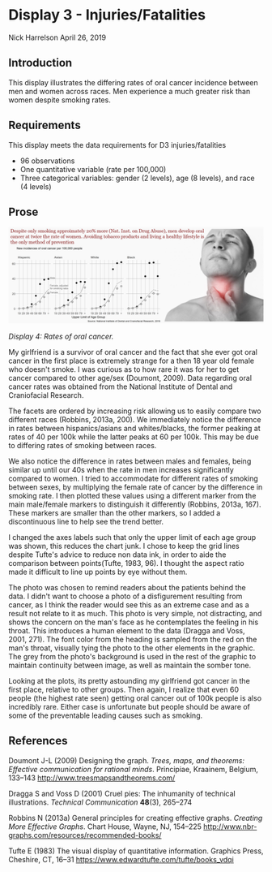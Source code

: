 Display 3 - Injuries/Fatalities
================
Nick Harrelson
April 26, 2019

Introduction
------------

This display illustrates the differing rates of oral cancer incidence between men and women across races. Men experience a much greater risk than women despite smoking rates.

Requirements
------------

This display meets the data requirements for D3 injuries/fatalities

-   96 observations
-   One quantitative variable (rate per 100,000)
-   Three categorical variables: gender (2 levels), age (8 levels), and race (4 levels)

Prose
-----

<img src="../figures/d4.png" width="1328" />

*Display 4: Rates of oral cancer.*

My girlfriend is a survivor of oral cancer and the fact that she ever got oral cancer in the first place is extremely strange for a then 18 year old female who doesn't smoke. I was curious as to how rare it was for her to get cancer compared to other age/sex (Doumont, 2009). Data regarding oral cancer rates was obtained from the National Institute of Dental and Craniofacial Research.

The facets are ordered by increasing risk allowing us to easily compare two different races (Robbins, 2013a, 200). We immediately notice the difference in rates between hispanics/asians and whites/blacks, the former peaking at rates of 40 per 100k while the latter peaks at 60 per 100k. This may be due to differing rates of smoking between races.

We also notice the difference in rates between males and females, being similar up until our 40s when the rate in men increases significantly compared to women. I tried to accommodate for different rates of smoking between sexes, by multiplying the female rate of cancer by the difference in smoking rate. I then plotted these values using a different marker from the main male/female markers to distinguish it differently (Robbins, 2013a, 167). These markers are smaller than the other markers, so I added a discontinuous line to help see the trend better.

I changed the axes labels such that only the upper limit of each age group was shown, this reduces the chart junk. I chose to keep the grid lines despite Tufte's advice to reduce non data ink, in order to aide the comparison between points(Tufte, 1983, 96). I thought the aspect ratio made it difficult to line up points by eye without them.

The photo was chosen to remind readers about the patients behind the data. I didn't want to choose a photo of a disfigurement resulting from cancer, as I think the reader would see this as an extreme case and as a result not relate to it as much. This photo is very simple, not distracting, and shows the concern on the man's face as he contemplates the feeling in his throat. This introduces a human element to the data (Dragga and Voss, 2001, 271). The font color from the heading is sampled from the red on the man's throat, visually tying the photo to the other elements in the graphic. The grey from the photo's background is used in the rest of the graphic to maintain continuity between image, as well as maintain the somber tone.

Looking at the plots, its pretty astounding my girlfriend got cancer in the first place, relative to other groups. Then again, I realize that even 60 people (the highest rate seen) getting oral cancer out of 100k people is also incredibly rare. Either case is unfortunate but people should be aware of some of the preventable leading causes such as smoking.

References
----------

Doumont J-L (2009) Designing the graph. *Trees, maps, and theorems: Effective communication for rational minds*. Principiae, Kraainem, Belgium, 133–143 <http://www.treesmapsandtheorems.com/>

Dragga S and Voss D (2001) Cruel pies: The inhumanity of technical illustrations. *Technical Communication* **48**(3), 265–274

Robbins N (2013a) General principles for creating effective graphs. *Creating More Effective Graphs*. Chart House, Wayne, NJ, 154–225 <http://www.nbr-graphs.com/resources/recommended-books/>

Tufte E (1983) The visual display of quantitative information. Graphics Press, Cheshire, CT, 16–31 <https://www.edwardtufte.com/tufte/books_vdqi>
